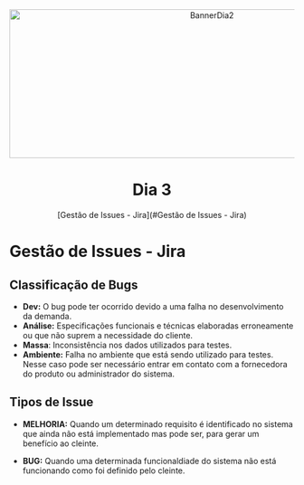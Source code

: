 <div align="center">
    <img src="Img/dia2.png" alt="BannerDia2" width="700px" height="263px">
    <h1> Dia 3</h1>
    <p>[Gestão de Issues - Jira](#Gestão de Issues - Jira)</p>
</div>

# Gestão de Issues - Jira

## Classificação de Bugs
- **Dev:** O bug pode ter ocorrido devido a uma falha no desenvolvimento da demanda.
- **Análise:** Especificações funcionais e técnicas elaboradas erroneamente ou que não suprem a necessidade do cliente.
- **Massa**: Inconsistência nos dados utilizados para testes.
- **Ambiente:** Falha no ambiente que está sendo utilizado para testes. Nesse caso pode ser necessário entrar em contato com a fornecedora do produto ou administrador do sistema. 

## Tipos de Issue
- **MELHORIA:** Quando um determinado requisito é identificado no sistema que ainda não está implementado mas pode ser, para gerar um benefício ao cleinte.
 
- **BUG:** Quando uma determinada funcionaldiade do sistema não está funcionando como foi definido pelo cleinte.